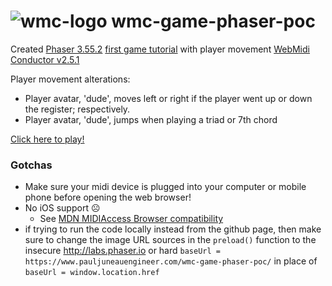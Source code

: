 # ![wmc-logo](assets/images/favicon.ico) wmc-game-phaser-poc
Created [Phaser 3.55.2](https://newdocs.phaser.io/docs/3.55.2) [first game tutorial](https://phaser.io/tutorials/making-your-first-phaser-3-game/part1_) with player movement [WebMidi Conductor v2.5.1](https://github.com/pauljuneau/webmidi-conductor/tree/v2.5.1)

Player movement alterations: 
* Player avatar, 'dude', moves left or right if the player went up or down the register; respectively. 
* Player avatar, 'dude', jumps when playing a triad or 7th chord

[Click here to play!](https://www.pauljuneauengineer.com/wmc-game-phaser-poc/)

### Gotchas
* Make sure your midi device is plugged into your computer or mobile phone before opening the web browser!
* No iOS support :frowning_face: 
   * See [MDN MIDIAccess Browser compatibility](https://developer.mozilla.org/en-US/docs/Web/API/MIDIAccess)
* if trying to run the code locally instead from the github page, then make sure to change the image URL sources in the `preload()` function to the insecure http://labs.phaser.io or hard `baseUrl = https://www.pauljuneauengineer.com/wmc-game-phaser-poc/` in place of `baseUrl = window.location.href`